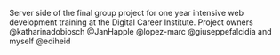 Server side of the final group project for one year intensive web development training at the Digital Career Institute.
Project owners @katharinadobiosch @JanHapple @lopez-marc @giuseppefalcidia and myself @ediheid